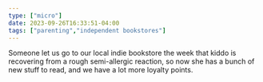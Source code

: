 ```yaml
---
type: ["micro"]
date: 2023-09-26T16:33:51-04:00
tags: ["parenting","independent bookstores"]
---
```

Someone let us go to our local indie bookstore the week that kiddo is recovering from a rough semi-allergic reaction, so now she has a bunch of new stuff to read, and we have a lot more loyalty points.
